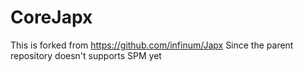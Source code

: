# CoreJapx

This is forked from https://github.com/infinum/Japx
Since the parent repository doesn't supports SPM yet
